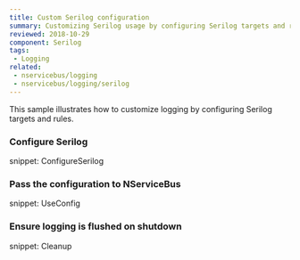 ```yaml
---
title: Custom Serilog configuration
summary: Customizing Serilog usage by configuring Serilog targets and rules.
reviewed: 2018-10-29
component: Serilog
tags:
 - Logging
related:
 - nservicebus/logging
 - nservicebus/logging/serilog
---
```



This sample illustrates how to customize logging by configuring Serilog targets and rules.


### Configure Serilog

snippet: ConfigureSerilog


### Pass the configuration to NServiceBus

snippet: UseConfig


### Ensure logging is flushed on shutdown

snippet: Cleanup

